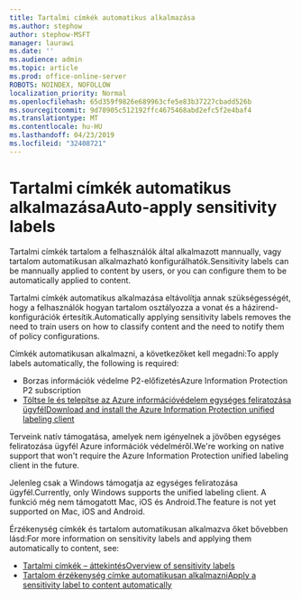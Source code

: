 ```yaml
---
title: Tartalmi címkék automatikus alkalmazása
ms.author: stephow
author: stephow-MSFT
manager: laurawi
ms.date: ''
ms.audience: admin
ms.topic: article
ms.prod: office-online-server
ROBOTS: NOINDEX, NOFOLLOW
localization_priority: Normal
ms.openlocfilehash: 65d359f9826e689963cfe5e83b37227cbadd526b
ms.sourcegitcommit: 9d78905c512192ffc4675468abd2efc5f2e4baf4
ms.translationtype: MT
ms.contentlocale: hu-HU
ms.lasthandoff: 04/23/2019
ms.locfileid: "32408721"
---
```

# <a name="auto-apply-sensitivity-labels"></a><span data-ttu-id="729e5-102">Tartalmi címkék automatikus alkalmazása</span><span class="sxs-lookup"><span data-stu-id="729e5-102">Auto-apply sensitivity labels</span></span>

<span data-ttu-id="729e5-103">Tartalmi címkék tartalom a felhasználók által alkalmazott mannually, vagy tartalom automatikusan alkalmazható konfigurálhatók.</span><span class="sxs-lookup"><span data-stu-id="729e5-103">Sensitivity labels can be mannually applied to content by users, or you can configure them to be automatically applied to content.</span></span>

<span data-ttu-id="729e5-104">Tartalmi címkék automatikus alkalmazása eltávolítja annak szükségességét, hogy a felhasználók hogyan tartalom osztályozza a vonat és a házirend-konfigurációk értesítik.</span><span class="sxs-lookup"><span data-stu-id="729e5-104">Automatically applying sensitivity labels removes the need to train users on how to classify content and the need to notify them of policy configurations.</span></span>

<span data-ttu-id="729e5-105">Címkék automatikusan alkalmazni, a következőket kell megadni:</span><span class="sxs-lookup"><span data-stu-id="729e5-105">To apply labels automatically, the following is required:</span></span>

- <span data-ttu-id="729e5-106">Borzas információk védelme P2-előfizetés</span><span class="sxs-lookup"><span data-stu-id="729e5-106">Azure Information Protection P2 subscription</span></span>
- [<span data-ttu-id="729e5-107">Töltse le és telepítse az Azure információvédelem egységes feliratozása ügyfél</span><span class="sxs-lookup"><span data-stu-id="729e5-107">Download and install the Azure Information Protection unified labeling client</span></span>](https://docs.microsoft.com/en-us/azure/information-protection/rms-client/install-unifiedlabelingclient-app)

<span data-ttu-id="729e5-108">Terveink natív támogatása, amelyek nem igényelnek a jövőben egységes feliratozása ügyfél Azure információk védelméről.</span><span class="sxs-lookup"><span data-stu-id="729e5-108">We're working on native support that won't require the Azure Information Protection unified labeling client in the future.</span></span>

<span data-ttu-id="729e5-109">Jelenleg csak a Windows támogatja az egységes feliratozása ügyfél.</span><span class="sxs-lookup"><span data-stu-id="729e5-109">Currently, only Windows supports the unified labeling client.</span></span>  <span data-ttu-id="729e5-110">A funkció még nem támogatott Mac, iOS és Android.</span><span class="sxs-lookup"><span data-stu-id="729e5-110">The feature is not yet supported on Mac, iOS and Android.</span></span>

<span data-ttu-id="729e5-111">Érzékenység címkék és tartalom automatikusan alkalmazva őket bővebben lásd:</span><span class="sxs-lookup"><span data-stu-id="729e5-111">For more information on sensitivity labels and applying them automatically to content,  see:</span></span>

- [<span data-ttu-id="729e5-112">Tartalmi címkék – áttekintés</span><span class="sxs-lookup"><span data-stu-id="729e5-112">Overview of sensitivity labels</span></span>](https://docs.microsoft.com/en-us/office365/securitycompliance/sensitivity-labels)
- [<span data-ttu-id="729e5-113">Tartalom érzékenység címke automatikusan alkalmazni</span><span class="sxs-lookup"><span data-stu-id="729e5-113">Apply a sensitivity label to content automatically</span></span>](https://docs.microsoft.com/en-us/office365/securitycompliance/apply_sensitivity_label_automatically)
